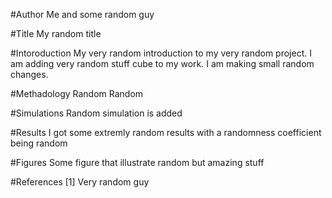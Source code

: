 #Author
Me and some random guy

#Title
My random title

#Intoroduction 
My very random introduction to my very random project. I am adding very random stuff cube to my work. I am making small random changes.

#Methadology
Random Random

#Simulations
Random simulation is added 

#Results
I got some extremly random results with a randomness coefficient being random

#Figures
Some figure that illustrate random but amazing stuff


#References
[1] Very random guy